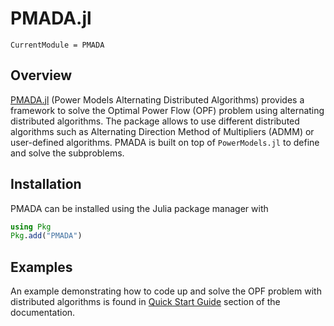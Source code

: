 # PMADA.jl

```@meta
CurrentModule = PMADA
```
## Overview

[PMADA.jl](https://github.com/mkhraijah/PMADA.jl) (Power Models Alternating Distributed Algorithms) provides a framework to solve the Optimal Power Flow (OPF) problem using alternating distributed algorithms. The package allows to use different distributed algorithms such as Alternating Direction Method of Multipliers (ADMM) or user-defined algorithms. PMADA is built on top of `PowerModels.jl` to define and solve the subproblems.

## Installation

PMADA can be installed using the Julia package manager with

```julia
using Pkg
Pkg.add("PMADA")
```

## Examples

An example demonstrating how to code up and solve the OPF problem with distributed algorithms is found in [Quick Start Guide](https://mkhraijah.github.io/PMADA.jl/dev/quickguide/) section of the documentation.
